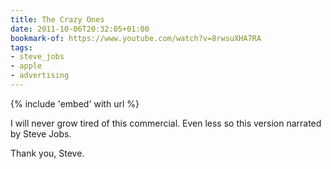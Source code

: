 ```yaml
---
title: The Crazy Ones
date: 2011-10-06T20:32:05+01:00
bookmark-of: https://www.youtube.com/watch?v=8rwsuXHA7RA
tags:
- steve_jobs
- apple
- advertising
---
```

{% include 'embed' with url %}

I will never grow tired of this commercial. Even less so this version narrated by Steve Jobs.

Thank you, Steve.
